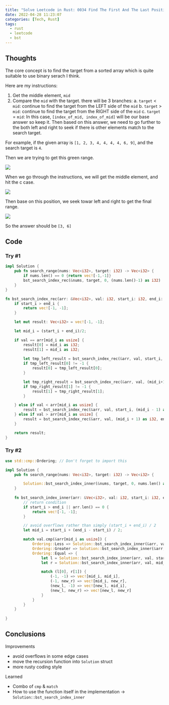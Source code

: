 ```yaml
---
title: "Solve Leetcode in Rust: 0034 Find The First And The Last Position of Element In A Sorted Array"
date: 2022-04-28 11:23:07
categories: [Tech, Rust]
tags:
  - rust
  - leetcode
  - bst
---
```

## Thoughts

The core concept is to find the target from a sorted array which is quite suitable to use binary serach I think.

Here are my instructions:

1. Get the middle element, `mid`
2. Compare the `mid` with the target. there will be 3 branches:
    a. `target` < `mid`: continue to find the target from the LEFT side of the `mid`
    b. `target` > `mid`: continue to find the target from the RIGHT side of the `mid`
    c. `target` = `mid`: In this case, `[index_of_mid, index_of_mid]` will be our base answer so keep it. Then based on this answer, we need to go further to the both left and right to seek if there is other elements match to the search target.

For example, if the given array is `[1, 2, 3, 4, 4, 4, 4, 6, 9]`, and the search target is `4`.

Then we are trying to get this green range.

![](green_range.png)

When we go through the instructions, we will get the middle element, and hit the c case.

![](mid.png)

Then base on this position, we seek towar left and right to get the final range.

![](seek_left_n_right.png)

So the answer should be `[3, 6]`

## Code

### Try #1
```rust
impl Solution {
    pub fn search_range(nums: Vec<i32>, target: i32) -> Vec<i32> {
        if nums.len() == 0 {return vec![-1,-1]}
        bst_search_index_rec(&nums, target, 0, (nums.len()-1) as i32)
    }  
}

fn bst_search_index_rec(arr: &Vec<i32>, val: i32, start_i: i32, end_i: i32) -> Vec<i32> {
    if start_i > end_i {
        return vec![-1, -1];
    }

    let mut result: Vec<i32> = vec![-1, -1];

    let mid_i = (start_i + end_i)/2;

    if val == arr[mid_i as usize] {
        result[0] = mid_i as i32;
        result[1] = mid_i as i32;
        
        let tmp_left_result = bst_search_index_rec(&arr, val, start_i, (mid_i-1) as i32);
        if tmp_left_result[0] != -1 {
            result[0] = tmp_left_result[0];
        }

        let tmp_right_result = bst_search_index_rec(&arr, val, (mid_i+1) as i32, end_i);
        if tmp_right_result[1] != -1 {
            result[1] = tmp_right_result[1];
        }

    } else if val < arr[mid_i as usize] {
        result = bst_search_index_rec(&arr, val, start_i, (mid_i - 1) as i32);
    } else if val > arr[mid_i as usize] {
        result = bst_search_index_rec(&arr, val, (mid_i + 1) as i32, end_i);
    }

    return result;
}
```

### Try #2
```rust
use std::cmp::Ordering; // Don't forget to import this

impl Solution {
    pub fn search_range(nums: Vec<i32>, target: i32) -> Vec<i32> {

        Solution::bst_search_index_inner(&nums, target, 0, nums.len() as i32 - 1)
    }
    
    fn bst_search_index_inner(arr: &Vec<i32>, val: i32, start_i: i32, end_i: i32) -> Vec<i32> {
        // return condition
        if start_i > end_i || arr.len() == 0 {
            return vec![-1, -1];
        }

        // avoid overflows rather than simply (start_i + end_i) / 2
        let mid_i = start_i + (end_i - start_i) / 2;

        match val.cmp(&arr[mid_i as usize]) {
            Ordering::Less => Solution::bst_search_index_inner(&arr, val, start_i, mid_i - 1),
            Ordering::Greater => Solution::bst_search_index_inner(&arr, val, mid_i + 1, end_i),
            Ordering::Equal => {
                let l = Solution::bst_search_index_inner(arr, val, start_i, mid_i - 1);
                let r = Solution::bst_search_index_inner(arr, val, mid_i + 1, end_i);

                match (l[0], r[1]) {
                    (-1, -1) => vec![mid_i, mid_i],
                    (-1, new_r) => vec![mid_i, new_r],
                    (new_l, -1) => vec![new_l, mid_i],
                    (new_l, new_r) => vec![new_l, new_r]
                }
            }
        }
    }
    
}
```

## Conclusions
Improvements

- avoid overflows in some edge cases
- move the recursion function into `Solution` struct
- more rusty coding style

Learned
- Combo of `cmp` & `match`
- How to use the function itself in the implementation -> `Solution::bst_search_index_inner`